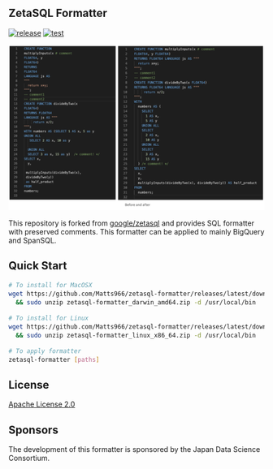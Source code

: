 ## ZetaSQL Formatter

[![release](https://github.com/Matts966/zetasql-formatter/workflows/release/badge.svg?event=create)](https://github.com/Matts966/zetasql-formatter/actions?query=event%3Acreate+workflow%3Arelease+)
[![test](https://github.com/Matts966/zetasql-formatter/workflows/test/badge.svg?branch=formatter)](https://github.com/Matts966/zetasql-formatter/actions?query=branch%main+workflow%3Atest+)

<p align="center">
  <img src="./docs/changes.png">
</p>

This repository is forked from [google/zetasql](https://github.com/google/zetasql) and provides SQL formatter with preserved comments. This formatter can be applied to mainly BigQuery and SpanSQL.

## Quick Start

```bash
# To install for MacOSX
wget https://github.com/Matts966/zetasql-formatter/releases/latest/download/zetasql-formatter_darwin_amd64.zip \
  && sudo unzip zetasql-formatter_darwin_amd64.zip -d /usr/local/bin
```

```bash
# To install for Linux
wget https://github.com/Matts966/zetasql-formatter/releases/latest/download/zetasql-formatter_linux_x86_64.zip \
  && sudo unzip zetasql-formatter_linux_x86_64.zip -d /usr/local/bin
```

```bash
# To apply formatter
zetasql-formatter [paths]
```

## License

[Apache License 2.0](LICENSE)

## Sponsors

The development of this formatter is sponsored by the Japan Data Science Consortium.

